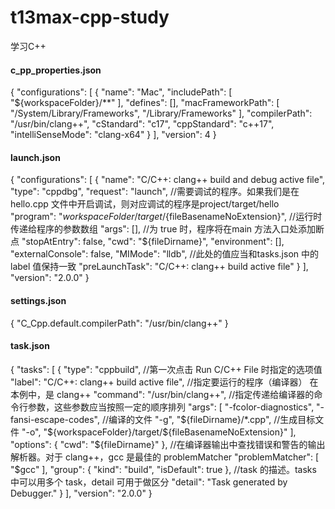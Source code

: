 # t13max-cpp-study
学习C++

#### c_pp_properties.json
{
    "configurations": [
        {
            "name": "Mac",
            "includePath": [
                "${workspaceFolder}/**"
            ],
            "defines": [],
            "macFrameworkPath": [
                "/System/Library/Frameworks",
                "/Library/Frameworks"
            ],
            "compilerPath": "/usr/bin/clang++",
            "cStandard": "c17",
            "cppStandard": "c++17",
            "intelliSenseMode": "clang-x64"
        }
    ],
    "version": 4
}

#### launch.json
{
    "configurations": [
        {
            "name": "C/C++: clang++ build and debug active file",
            "type": "cppdbg",
            "request": "launch",
            //需要调试的程序。如果我们是在 hello.cpp 文件中开启调试，则对应调试的程序是project/target/hello
            "program": "${workspaceFolder}/target/${fileBasenameNoExtension}",
            //运行时传递给程序的参数数组
            "args": [],
            //为 true 时，程序将在main 方法入口处添加断点
            "stopAtEntry": false,
            "cwd": "${fileDirname}",
            "environment": [],
            "externalConsole": false,
            "MIMode": "lldb",
            //此处的值应当和tasks.json 中的 label 值保持一致
            "preLaunchTask": "C/C++: clang++ build active file"
        }
    ],
    "version": "2.0.0"
}

#### settings.json
{
    "C_Cpp.default.compilerPath": "/usr/bin/clang++"
}

#### task.json
{
    "tasks": [
        {
            "type": "cppbuild",
            //第一次点击 Run C/C++ File 时指定的选项值
            "label": "C/C++: clang++ build active file",
            //指定要运行的程序（编译器） 在本例中，是 clang++
            "command": "/usr/bin/clang++",
            //指定传递给编译器的命令行参数，这些参数应当按照一定的顺序排列
            "args": [
                "-fcolor-diagnostics",
                "-fansi-escape-codes",
                //编译的文件
                "-g",
                "${fileDirname}/*.cpp",
                //生成目标文件
                "-o",
                "${workspaceFolder}/target/${fileBasenameNoExtension}"
            ],
            "options": {
                "cwd": "${fileDirname}"
            },
            //在编译器输出中查找错误和警告的输出解析器。对于 clang++，gcc 是最佳的 problemMatcher
            "problemMatcher": [
                "$gcc"
            ],
            "group": {
                "kind": "build",
                "isDefault": true
            },
            //task 的描述。tasks 中可以用多个 task，detail 可用于做区分
            "detail": "Task generated by Debugger."
        }
    ],
    "version": "2.0.0"
}

